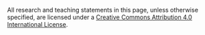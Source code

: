 All research and teaching statements in this page, unless otherwise specified, are licensed under a [Creative Commons Attribution 4.0 International License](http://creativecommons.org/licenses/by/4.0/).
